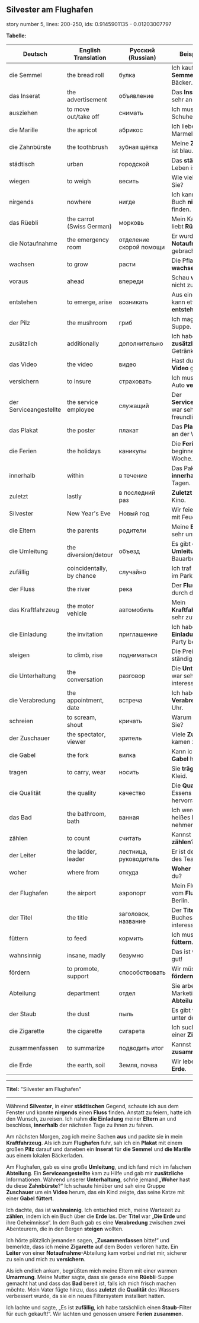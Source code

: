 ## Silvester am Flughafen

story number 5, lines: 200-250, ids: 0.9145901135 - 0.01203007797


**Tabelle:**

| Deutsch                  | English Translation              | Русский (Russian)               | Beispielssatz                                  |
|--------------------------|---------------------------------|--------------------------------|------------------------------------------------|
| die Semmel               | the bread roll                  | булка                          | Ich kaufte eine **Semmel** vom Bäcker.          |
| das Inserat              | the advertisement               | объявление                     | Das **Inserat** war sehr ansprechend.           |
| ausziehen                | to move out/take off            | снимать                        | Ich muss meine Schuhe **ausziehen**.            |
| die Marille              | the apricot                     | абрикос                        | Ich liebe **Marille**-Marmelade.                |
| die Zahnbürste           | the toothbrush                  | зубная щётка                   | Meine **Zahnbürste** ist blau.                  |
| städtisch                | urban                           | городской                      | Das **städtische** Leben ist hektisch.          |
| wiegen                   | to weigh                        | весить                         | Wie viel **wiegen** Sie?                        |
| nirgends                 | nowhere                         | нигде                          | Ich kann mein Buch **nirgends** finden.         |
| das Rüebli               | the carrot (Swiss German)       | морковь                        | Mein Kaninchen liebt **Rüebli**.                |
| die Notaufnahme          | the emergency room              | отделение скорой помощи        | Er wurde in die **Notaufnahme** gebracht.       |
| wachsen                  | to grow                         | расти                          | Die Pflanzen **wachsen** schnell.               |
| voraus                   | ahead                           | впереди                        | Schau **voraus** und nicht zurück.              |
| entstehen                | to emerge, arise                | возникать                      | Aus einer Idee kann etwas Großes **entstehen**. |
| der Pilz                 | the mushroom                    | гриб                           | Ich mag **Pilz**-Suppe.                         |
| zusätzlich               | additionally                    | дополнительно                  | Ich habe **zusätzlich** ein Getränk bestellt.   |
| das Video                | the video                       | видео                          | Hast du das neue **Video** gesehen?              |
| versichern               | to insure                       | страховать                     | Ich muss mein Auto **versichern**.              |
| der Serviceangestellte   | the service employee            | служащий                       | Der **Serviceangestellte** war sehr freundlich. |
| das Plakat               | the poster                      | плакат                         | Das **Plakat** hängt an der Wand.               |
| die Ferien               | the holidays                    | каникулы                       | Die **Ferien** beginnen nächste Woche.          |
| innerhalb                | within                          | в течение                      | Das Paket kommt **innerhalb** von drei Tagen.   |
| zuletzt                  | lastly                          | в последний раз                | **Zuletzt** ging ich ins Kino.                  |
| Silvester                | New Year's Eve                  | Новый год                      | Wir feiern **Silvester** mit Feuerwerk.         |
| die Eltern               | the parents                     | родители                       | Meine **Eltern** sind sehr unterstützend.       |
| die Umleitung            | the diversion/detour            | объезд                         | Es gibt eine **Umleitung** wegen Bauarbeiten.   |
| zufällig                 | coincidentally, by chance       | случайно                       | Ich traf ihn **zufällig** im Park.               |
| der Fluss                | the river                       | река                           | Der **Fluss** fließt durch die Stadt.            |
| das Kraftfahrzeug        | the motor vehicle               | автомобиль                     | Mein **Kraftfahrzeug** ist sehr zuverlässig.    |
| die Einladung            | the invitation                  | приглашение                    | Ich habe eine **Einladung** zur Party bekommen. |
| steigen                  | to climb, rise                  | подниматься                    | Die Preise **steigen** ständig.                 |
| die Unterhaltung         | the conversation                | разговор                       | Die **Unterhaltung** war sehr interessant.      |
| die Verabredung          | the appointment, date           | встреча                        | Ich habe eine **Verabredung** um 5 Uhr.         |
| schreien                 | to scream, shout                | кричать                        | Warum **schreien** Sie?                         |
| der Zuschauer            | the spectator, viewer           | зритель                        | Viele **Zuschauer** kamen zum Spiel.            |
| die Gabel                | the fork                        | вилка                          | Kann ich eine **Gabel** haben?                  |
| tragen                   | to carry, wear                  | носить                         | Sie **trägt** ein rotes Kleid.                  |
| die Qualität             | the quality                     | качество                       | Die **Qualität** des Essens war hervorragend.   |
| das Bad                  | the bathroom, bath              | ванная                         | Ich werde ein heißes **Bad** nehmen.            |
| zählen                   | to count                        | считать                        | Kannst du bis zehn **zählen**?                  |
| der Leiter               | the ladder, leader              | лестница, руководитель         | Er ist der **Leiter** des Teams.                |
| woher                    | where from                      | откуда                         | **Woher** kommst du?                            |
| der Flughafen            | the airport                     | аэропорт                       | Mein Flug geht vom **Flughafen** Berlin.        |
| der Titel                | the title                       | заголовок, название            | Der **Titel** des Buches ist interessant.       |
| füttern                  | to feed                         | кормить                        | Ich muss die Katze **füttern**.                 |
| wahnsinnig               | insane, madly                   | безумно                        | Das ist **wahnsinnig** gut!                     |
| fördern                  | to promote, support             | способствовать                | Wir müssen Kunst **fördern**.                   |
| Abteilung                | department                      | отдел                          | Sie arbeitet in der Marketing-**Abteilung**.    |
| der Staub                | the dust                        | пыль                           | Es gibt viel **Staub** unter dem Bett.  |
| die Zigarette            | the cigarette                   | сигарета                       | Ich suche nach einer **Zigarette**.             |
| zusammenfassen           | to summarize                    | подводить итог                 | Kannst du das **zusammenfassen**?               |
| die Erde                 | the earth, soil                 | Земля, почва                   | Wir leben auf **der Erde**.                     |

---

**Titel:** "Silvester am Flughafen"

---

Während **Silvester**, in einer **städtischen** Gegend, schaute ich aus dem Fenster und konnte **nirgends** einen **Fluss** finden. Anstatt zu feiern, hatte ich den Wunsch, zu reisen. Ich nahm **die Einladung** meiner **Eltern** an und beschloss, **innerhalb** der nächsten Tage zu ihnen zu fahren.

Am nächsten Morgen, zog ich meine Sachen **aus** und packte sie in mein **Kraftfahrzeug**. Als ich zum **Flughafen** fuhr, sah ich ein **Plakat** mit einem großen **Pilz** darauf und daneben ein **Inserat** für **die Semmel** und **die Marille** aus einem lokalen Bäckerladen.

Am Flughafen, gab es eine große **Umleitung**, und ich fand mich im falschen **Abteilung**. Ein **Serviceangestellte** kam zu Hilfe und gab mir **zusätzliche** Informationen. Während unserer **Unterhaltung**, schrie jemand „**Woher** hast du diese **Zahnbürste**?“ Ich schaute hinüber und sah eine Gruppe **Zuschauer** um ein **Video** herum, das ein Kind zeigte, das seine Katze mit einer **Gabel** **füttert**.

Ich dachte, das ist **wahnsinnig**. Ich entschied mich, meine Wartezeit zu **zählen**, indem ich ein Buch über die **Erde** las. Der **Titel** war „**Die Erde** und ihre Geheimnisse“. In dem Buch gab es eine **Verabredung** zwischen zwei Abenteurern, die in den Bergen **steigen** wollten.

Ich hörte plötzlich jemanden sagen, „**Zusammenfassen** bitte!“ und bemerkte, dass ich meine **Zigarette** auf dem Boden verloren hatte. Ein **Leiter** von einer **Notaufnahme**-Abteilung kam vorbei und riet mir, sicherer zu sein und mich zu **versichern**.

Als ich endlich ankam, begrüßten mich meine Eltern mit einer warmen **Umarmung**. Meine Mutter sagte, dass sie gerade eine **Rüebli**-Suppe gemacht hat und dass das **Bad** bereit ist, falls ich mich frisch machen möchte. Mein Vater fügte hinzu, dass **zuletzt** die **Qualität** des Wassers verbessert wurde, da sie ein neues Filtersystem installiert hatten.

Ich lachte und sagte, „Es ist **zufällig**, ich habe tatsächlich einen **Staub**-Filter für euch gekauft!“. Wir lachten und genossen unsere **Ferien** **zusammen**.